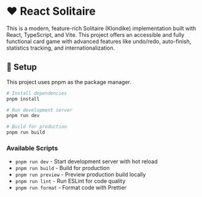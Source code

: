 # ♥️ React Solitaire

This is a modern, feature-rich Solitaire (Klondike) implementation built with React, TypeScript, and Vite. This project offers an accessible and fully functional card game with advanced features like undo/redo, auto-finish, statistics tracking, and internationalization.

## 🚀 Setup

This project uses pnpm as the package manager.

```bash
# Install dependencies
pnpm install

# Run development server
pnpm run dev

# Build for production
pnpm run build
```

### Available Scripts

- `pnpm run dev` - Start development server with hot reload
- `pnpm run build` - Build for production
- `pnpm run preview` - Preview production build locally
- `pnpm run lint` - Run ESLint for code quality
- `pnpm run format` - Format code with Prettier
